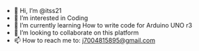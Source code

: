 - 👋 Hi, I’m @itss21
- 👀 I’m interested in Coding
- 🌱 I’m currently learning How to write code for Arduino UNO r3
- 💞️ I’m looking to collaborate on this platform
- 📫 How to reach me to: j7004815895@gmail.com

<!---
itss21/itss21 is a ✨ special ✨ repository because its `README.md` (this file) appears on your GitHub profile.
You can click the Preview link to take a look at your changes.
--->
